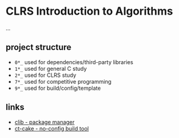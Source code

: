 # CLRS Introduction to Algorithms

...

## project structure

- `0*_` used for dependencies/third-party libraries
- `1*_` used for general C study
- `2*_` used for CLRS study
- `7*_` used for competitive programming
- `9*_` used for build/config/template

## links

- [clib - package manager](https://github.com/clibs/clib)
- [ct-cake - no-config build tool](https://zomojo.github.io/compiletools/)
